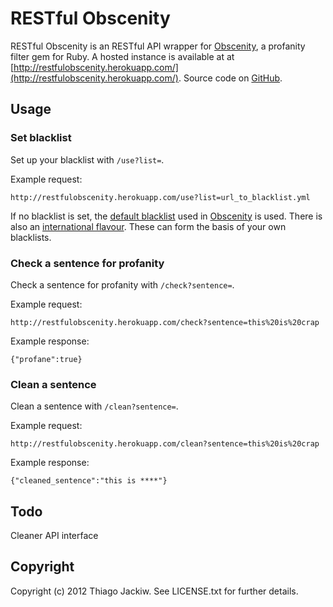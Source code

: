 # RESTful Obscenity

RESTful Obscenity is an RESTful API wrapper for [Obscenity](https://github.com/tjackiw/obscenity), a profanity filter gem for Ruby. A hosted instance is available at at [http://restfulobscenity.herokuapp.com/](http://restfulobscenity.herokuapp.com/). Source code on [GitHub](https://github.com/emilesilvis/restfulobscenity).

## Usage

### Set blacklist

Set up your blacklist with ```/use?list=```.

Example request:

```
http://restfulobscenity.herokuapp.com/use?list=url_to_blacklist.yml
```

If no blacklist is set, the [default blacklist](https://raw.github.com/tjackiw/obscenity/master/config/blacklist.yml) used in [Obscenity](https://github.com/tjackiw/obscenity) is used. There is also an [international flavour](https://raw.github.com/tjackiw/obscenity/master/config/international.yml). These can form the basis of your own blacklists.

### Check a sentence for profanity
Check a sentence for profanity with ```/check?sentence=```.

Example request:

```
http://restfulobscenity.herokuapp.com/check?sentence=this%20is%20crap
```

Example response:

```
{"profane":true}
```

### Clean a sentence
Clean a sentence with ```/clean?sentence=```.

Example request:

```
http://restfulobscenity.herokuapp.com/clean?sentence=this%20is%20crap
```

Example response:

```
{"cleaned_sentence":"this is ****"}
```

## Todo
Cleaner API interface

## Copyright

Copyright (c) 2012 Thiago Jackiw. See LICENSE.txt for further details.